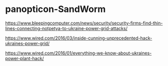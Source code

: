 # panopticon-SandWorm

https://www.bleepingcomputer.com/news/security/security-firms-find-thin-lines-connecting-notpetya-to-ukraine-power-grid-attacks/

https://www.wired.com/2016/03/inside-cunning-unprecedented-hack-ukraines-power-grid/

https://www.wired.com/2016/01/everything-we-know-about-ukraines-power-plant-hack/
